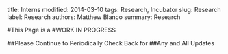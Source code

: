 title: Interns
modified: 2014-03-10
tags: Research, Incubator
slug: Research
label: Research
authors: Matthew Blanco
summary: Research


#This Page is a
#WORK IN PROGRESS








##Please Continue to Periodically Check Back for
##Any and All Updates